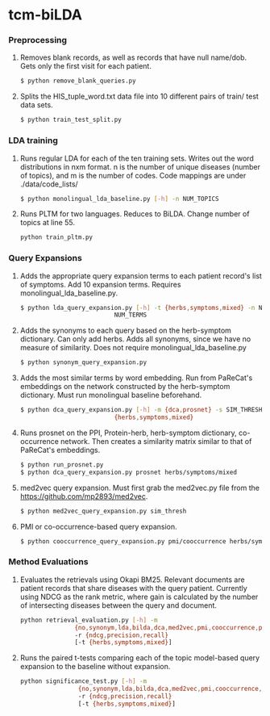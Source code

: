 # tcm-biLDA

### Preprocessing
    
1.  Removes blank records, as well as records that have null name/dob.
    Gets only the first visit for each patient.

    ```bash
    $ python remove_blank_queries.py
    ```

2.  Splits the HIS_tuple_word.txt data file into 10 different pairs of train/
    test data sets.

    ```bash
    $ python train_test_split.py
    ```

### LDA training

1.  Runs regular LDA for each of the ten training sets. Writes out the word
    distributions in nxm format. n is the number of unique diseases (number of
    topics), and m is the number of codes. Code mappings are under ./data/code_lists/

    ```bash
    $ python monolingual_lda_baseline.py [-h] -n NUM_TOPICS
    ```

2.  Runs PLTM for two languages. Reduces to BiLDA. Change number of topics at
    line 55.

    ```bash
    python train_pltm.py
    ```

### Query Expansions

1.  Adds the appropriate query expansion terms to each patient record's list of
    symptoms. Add 10 expansion terms. Requires monolingual_lda_baseline.py.

    ```bash
    $ python lda_query_expansion.py [-h] -t {herbs,symptoms,mixed} -n NUM_TOPICS -e
                              NUM_TERMS
    ```

2.  Adds the synonyms to each query based on the herb-symptom dictionary. Can
    only add herbs. Adds all synonyms, since we have no measure of similarity.
    Does not require monolingual_lda_baseline.py

    ```bash
    $ python synonym_query_expansion.py
    ```

3.  Adds the most similar terms by word embedding. Run from PaReCat's
    embeddings on the network constructed by the herb-symptom dictionary.
    Must run monolingual baseline beforehand.

    ```bash
    $ python dca_query_expansion.py [-h] -m {dca,prosnet} -s SIM_THRESH -t
                              {herbs,symptoms,mixed}
    ```

4.  Runs prosnet on the PPI, Protein-herb, herb-symptom dictionary, co-occurrence
    network. Then creates a similarity matrix similar to that of PaReCat's
    embeddings.

    ```bash
    $ python run_prosnet.py
    $ python dca_query_expansion.py prosnet herbs/symptoms/mixed
    ```

5.  med2vec query expansion. Must first grab the med2vec.py file from the
    https://github.com/mp2893/med2vec.

    ```bash
    $ python med2vec_query_expansion.py sim_thresh
    ```

6.  PMI or co-occurrence-based query expansion.

    ```bash
    $ python cooccurrence_query_expansion.py pmi/cooccurrence herbs/symptoms/mixed
    ```

### Method Evaluations

1.  Evaluates the retrievals using Okapi BM25. Relevant documents are patient
    records that share diseases with the query patient. Currently using NDCG 
    as the rank metric, where gain is calculated by the number of intersecting
    diseases between the query and document.

    ```bash
    python retrieval_evaluation.py [-h] -m
                   {no,synonym,lda,bilda,dca,med2vec,pmi,cooccurrence,prosnet}
                   -r {ndcg,precision,recall}
                   [-t {herbs,symptoms,mixed}]
    ```

2.  Runs the paired t-tests comparing each of the topic model-based query
    expansion to the baseline without expansion.

    ```bash
    python significance_test.py [-h] -m
                    {no,synonym,lda,bilda,dca,med2vec,pmi,cooccurrence,prosnet}
                    -r {ndcg,precision,recall}
                    [-t {herbs,symptoms,mixed}]

    ```